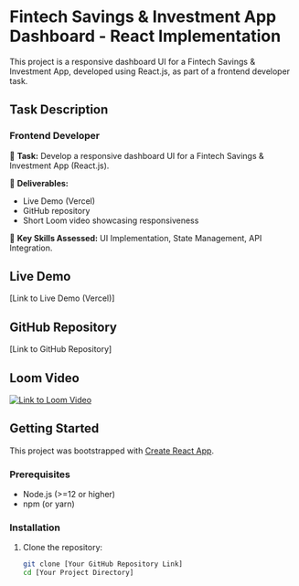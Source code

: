 # Fintech Savings & Investment App Dashboard - React Implementation

This project is a responsive dashboard UI for a Fintech Savings & Investment App, developed using React.js, as part of a frontend developer task.

## Task Description

### Frontend Developer

📌 **Task:** Develop a responsive dashboard UI for a Fintech Savings & Investment App (React.js).

🔹 **Deliverables:**

- Live Demo (Vercel)
- GitHub repository
- Short Loom video showcasing responsiveness

🔹 **Key Skills Assessed:** UI Implementation, State Management, API Integration.

## Live Demo

[Link to Live Demo (Vercel)]

## GitHub Repository

[Link to GitHub Repository]

## Loom Video

[![Link to Loom Video](https://i.postimg.cc/tJ0Czf1Q/emmanuel-tryve-assessment.gif)](https://i.postimg.cc/tJ0Czf1Q/emmanuel-tryve-assessment.gif)

## Getting Started

This project was bootstrapped with [Create React App](https://github.com/facebook/create-react-app).

### Prerequisites

- Node.js (>=12 or higher)
- npm (or yarn)

### Installation

1. Clone the repository:

   ```bash
   git clone [Your GitHub Repository Link]
   cd [Your Project Directory]
